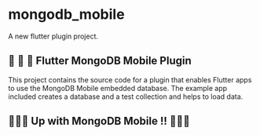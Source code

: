 # mongodb_mobile

A new flutter plugin project.

## 💚 💙 💜  Flutter MongoDB Mobile Plugin

This project contains the source code for a plugin that enables Flutter apps to use the MongoDB Mobile embedded database.
The  example app included creates a database and a test collection and  helps to load data.

## 🧩🧩🧩  Up with MongoDB Mobile !!  🧩🧩🧩
